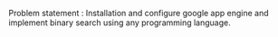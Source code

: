 Problem statement : Installation and configure google app engine and implement binary search using any programming language.
